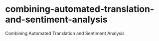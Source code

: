 # combining-automated-translation-and-sentiment-analysis
Combining Automated Translation and Sentiment Analysis
